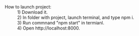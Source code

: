 
<dl>
  <dt>How to launch project:</dt>
  <dd>1) Download it.</dd>
  <dd>2) In folder with project, launch terminal, and type npm i.</dd>
  <dd>3) Run commnand "npm start" in termianl.</dd>
  <dd>4) Open  http://localhost:8000.</dd>
</dl>
